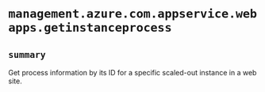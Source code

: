 # `management.azure.com.appservice.webapps.getinstanceprocess`

## `summary`
Get process information by its ID for a specific scaled-out instance in a web site.


